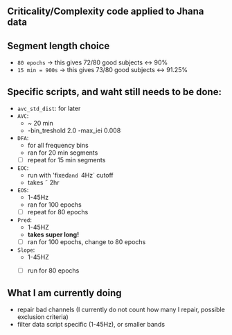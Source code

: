 ## Criticality/Complexity code applied to Jhana data

## Segment length choice
- `80 epochs` → this gives 72/80 good subjects ↔️ 90%
- `15 min = 900s` → this gives 73/80 good subjects ↔️ 91.25%

## Specific scripts, and waht still needs to be done: 
* `avc_std_dist`: for later
* `AVC`: 
    * ~ 20 min
    * -bin_treshold 2.0 -max_iei 0.008
* `DFA`: 
    * for all frequency bins
    * ran for 20 min segments
    * [ ] repeat for 15 min segments
* `EOC`: 
    * run with 'fixed`and `4Hz` cutoff
    * takes ˜ 2hr
* `EOS`: 
    * 1-45Hz
    * ran for 100 epochs 
    * [ ] repeat for 80 epochs 
* `Pred`: 
    * 1-45HZ
    * **takes super long!**
    * [ ] ran for 100 epochs, change to 80 epochs
* `Slope`: 
    * 1-45HZ
    * [ ] run for 80 epochs 



## What I am currently doing
* repair bad channels (I currently do not count how many I repair, possible exclusion criteria)
* filter data script specific (1-45Hz), or smaller bands

